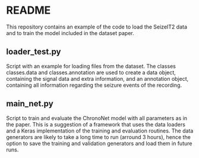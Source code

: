# README

This repository contains an example of the code to load the SeizeIT2 data and to train the model included in the dataset paper.

## loader_test.py
Script with an example for loading files from the dataset. The classes classes.data and classes.annotation are used to create a data object, containing the signal data and extra information,  and an annotation object, containing all information regarding the seizure events of the recording.

## main_net.py
Script to train and evaluate the ChronoNet model with all parameters as in the paper. This is a suggestion of a framework that uses the data loaders and a Keras implementation of the training and evaluation routines. The data generators are likely to take a long time to run (arround 3 hours), hence the option to save the training and validation generators and load them in future runs.